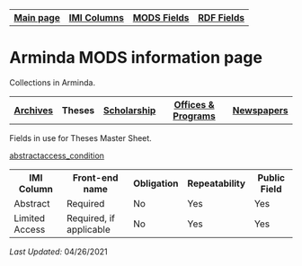 <!DOCTYPE html>
<html>
<body>

<table style="width:100%">
  <tr>
    <th><a href="index.md">Main page</a></th>
	<th><a href="IMI.md">IMI Columns</a></th>
    <th><a href="MODS.md">MODS Fields</a></th>
    <th><a href="#">RDF Fields</a></th>
  </tr>
  <table>
 <h1>Arminda MODS information page</h1> 
  
<p>Collections in Arminda.</p>
   <tr>
    <th><a href="Archives.md">Archives</a></th>
	<th>Theses</th>
    <th><a href="Scholarship.md">Scholarship</a></th>
    <th><a href="#">Offices & Programs</a></th>
	<th><a href="#">Newspapers</a></th>
  </tr>
 </table>
  
</table>
<p>Fields in use for Theses Master Sheet.</p>
<table>
  <tr>
    <th>IMI Column</th>
	<th>Front-end name</th>
    <th>Obligation</th>
    <th>Repeatability</th>
	<th>Public Field</th>
  </tr>
  <tr>
    <a href="abstract.md">abstract</a>
	<td>Abstract</td>
    <td>Required</td>
    <td>No</td>
	<td>Yes</td>
	<td>Yes</td>
  </tr>
  <tr>
	<a href="access_condition.md">access_condition</a>
	<td>Limited Access</td>
    <td>Required, if applicable</td>
    <td>No</td>
	<td>Yes</td>
	<td>Yes</td>
  </tr>  
</table>
	<p><i>Last Updated: </i>04/26/2021</p>
</dl>
</body>
</html>